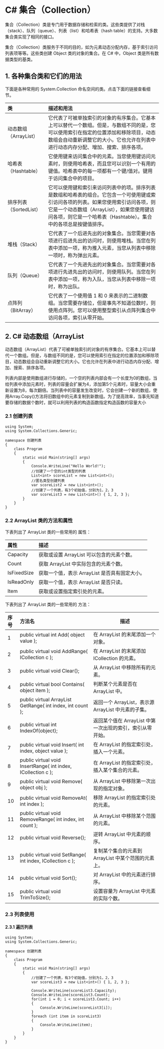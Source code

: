 # C# 集合（Collection）

集合（Collection）类是专门用于数据存储和检索的类。这些类提供了对栈（stack）、队列（queue）、列表（list）和哈希表（hash table）的支持。大多数集合类实现了相同的接口。

集合（Collection）类服务于不同的目的，如为元素动态分配内存，基于索引访问列表项等等。这些类创建 Object 类的对象的集合。在 C# 中，Object 类是所有数据类型的基类。

## 1. 各种集合类和它们的用法

下面是各种常用的 System.Collection 命名空间的类。点击下面的链接查看细节。

| 类                    | 	描述和用法                                                                                                                                                                                                                    |
| :------------------- | :------------------------------------------------------------------------------------------------------------------------------------------------------------------------------------------------------------------------------ |
| 动态数组（ArrayList）  | 它代表了可被单独索引的对象的有序集合。它基本上可以替代一个数组。但是，与数组不同的是，您可以使用索引在指定的位置添加和移除项目，动态数组会自动重新调整它的大小。它也允许在列表中进行动态内存分配、增加、搜索、排序各项。                            |
| 哈希表（Hashtable）   | 它使用键来访问集合中的元素。当您使用键访问元素时，则使用哈希表，而且您可以识别一个有用的键值。哈希表中的每一项都有一个键/值对。键用于访问集合中的项目。                                                                                       |
| 排序列表（SortedList） | 它可以使用键和索引来访问列表中的项。排序列表是数组和哈希表的组合。它包含一个可使用键或索引访问各项的列表。如果您使用索引访问各项，则它是一个动态数组（ArrayList），如果您使用键访问各项，则它是一个哈希表（Hashtable）。集合中的各项总是按键值排序。 |
| 堆栈（Stack）          | 它代表了一个后进先出的对象集合。当您需要对各项进行后进先出的访问时，则使用堆栈。当您在列表中添加一项，称为推入元素，当您从列表中移除一项时，称为弹出元素。                                                                                    |
| 队列（Queue）          | 它代表了一个先进先出的对象集合。当您需要对各项进行先进先出的访问时，则使用队列。当您在列表中添加一项，称为入队，当您从列表中移除一项时，称为出队。                                                                                            |
| 点阵列（BitArray）     | 它代表了一个使用值 1 和 0 来表示的二进制数组。当您需要存储位，但是事先不知道位数时，则使用点阵列。您可以使用整型索引从点阵列集合中访问各项，索引从零开始。                                                                                    |

## 2. C# 动态数组（ArrayList

动态数组（ArrayList）代表了可被单独索引的对象的有序集合。它基本上可以替代一个数组。但是，与数组不同的是，您可以使用索引在指定的位置添加和移除项目，动态数组会自动重新调整它的大小。它也允许在列表中进行动态内存分配、增加、搜索、排序各项。

列表内部是使用数组进行存储的，一个空的列表内部会有一个长度为0的数组，当给列表中添加元素时，列表的容量会扩展为4，添加第5个元素时，容量大小会重新设置为8，每次翻倍。当列表中的容量发生改变时，它会创建一个新的数组，使用Array.Copy()方法将旧数组中的元素复制到新数组。为了提高效率，当事先知道要存储的数据个数时，就可以利用列表的构造函数指定构造函数的容量大小

### 2.1 创建列表

```CSharp
using System;
using System.Collections.Generic;

namespace 创建列表
{
    class Program
    {
        static void Main(string[] args)
        {
            Console.WriteLine("Hello World!");
            //创建了一个空的int类型的列表
            List<int> scoreList = new List<int>();
            //匿名类型创建列表
            var scoreList2 = new List<int>();
            //创建了一个列表，有3个初始值，分别为1，2，3
            var scoreList3 = new List<int>() { 1, 2, 3 };
        }
    }
}

```

### 2.2 ArrayList 类的方法和属性

下表列出了 ArrayList 类的一些常用的 属性：

| 属性        | 描述                                           |
| :---------- | :--------------------------------------------- |
| Capacity    | 获取或设置 ArrayList 可以包含的元素个数。         |
| Count       | 获取 ArrayList 中实际包含的元素个数。            |
| IsFixedSize | 	获取一个值，表示 ArrayList 是否具有固定大小。 |
| IsReadOnly  | 	获取一个值，表示 ArrayList 是否只读。        |
| Item        | 获取或设置指定索引处的元素。                     |

下表列出了 ArrayList 类的一些常用的 方法：

| 序号 | 	方法名                                                    |                         描述                          |
| :-- | :----------------------------------------------------------- | ----------------------------------------------------- |
| 1    | public virtual int Add( object value );                      | 在 ArrayList 的末尾添加一个对象。                       |
| 2    | public virtual void AddRange( ICollection c );               | 在 ArrayList 的末尾添加 ICollection 的元素。            |
| 3    | 	public virtual void Clear();                              | 从 ArrayList 中移除所有的元素。                         |
| 4    | public virtual bool Contains( object item );                 | 判断某个元素是否在 ArrayList 中。                       |
| 5    | public virtual ArrayList GetRange( int index, int count );   | 返回一个 ArrayList，表示源 ArrayList 中元素的子集。      |
| 6    | public virtual int IndexOf(object);                          | 返回某个值在 ArrayList 中第一次出现的索引，索引从零开始。 |
| 7    | public virtual void Insert( int index, object value );       | 在 ArrayList 的指定索引处，插入一个元素。                |
| 8    | public virtual void InsertRange( int index, ICollection c ); | 在 ArrayList 的指定索引处，插入某个集合的元素。          |
| 9    | public virtual void Remove( object obj );                    | 从 ArrayList 中移除第一次出现的指定对象。                |
| 10   | public virtual void RemoveAt( int index );                   | 移除 ArrayList 的指定索引处的元素。                     |
| 11   | public virtual void RemoveRange( int index, int count );     | 从 ArrayList 中移除某个范围的元素。                     |
| 12   | public virtual void Reverse();                               | 逆转 ArrayList 中元素的顺序。                          |
| 13   | public virtual void SetRange( int index, ICollection c );    | 复制某个集合的元素到 ArrayList 中某个范围的元素上。      |
| 14   | public virtual void Sort();                                  | 对 ArrayList 中的元素进行排序。                         |
| 15   | public virtual void TrimToSize();                            | 设置容量为 ArrayList 中元素的实际个数。                 |


### 2.3 列表使用

#### 2.3.1 遍历列表

```CSharp
using System;
using System.Collections.Generic;

namespace 创建列表
{
    class Program
    {
        static void Main(string[] args)
        {
            //创建了一个列表，有3个初始值，分别为1，2，3
            var scoreList3 = new List<int>() { 1, 2, 3 };

            Console.WriteLine(scoreList3.Capacity);
            Console.WriteLine(scoreList3.Count);
            for(int i = 0; i < scoreList3.Count; i++)
            {
                Console.WriteLine(scoreList3[i]);
            }
            foreach (int item in scoreList3)
            {
                Console.WriteLine(item);
            }
        }
    }
}

```

